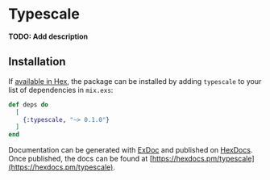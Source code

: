 # Typescale

**TODO: Add description**

## Installation

If [available in Hex](https://hex.pm/docs/publish), the package can be installed
by adding `typescale` to your list of dependencies in `mix.exs`:

```elixir
def deps do
  [
    {:typescale, "~> 0.1.0"}
  ]
end
```

Documentation can be generated with [ExDoc](https://github.com/elixir-lang/ex_doc)
and published on [HexDocs](https://hexdocs.pm). Once published, the docs can
be found at [https://hexdocs.pm/typescale](https://hexdocs.pm/typescale).

